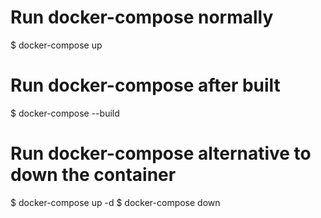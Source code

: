 # Run docker-compose normally
$ docker-compose up

# Run docker-compose after built
$ docker-compose --build

# Run docker-compose alternative to down the container
$ docker-compose up -d
$ docker-compose down